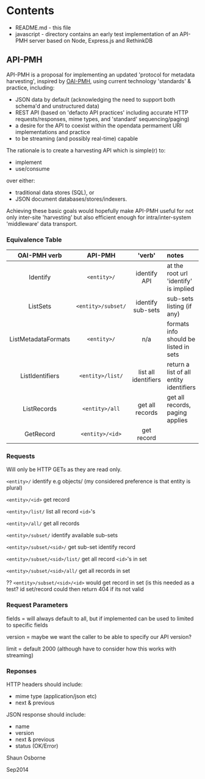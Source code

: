 # Contents

* README.md - this file
* javascript - directory contains an early test implementation of an API-PMH server based on Node, Express.js and RethinkDB

## API-PMH

API-PMH is a proposal for implementing an updated 'protocol for metadata harvesting', inspired by [OAI-PMH](http://www.openarchives.org/pmh/), using current technology 'standards' & practice, including:

* JSON data by default (acknowledging the need to support both schema'd and unstructured data)
* REST API (based on 'defacto API practices' including accurate HTTP requests/responses, mime types, and 'standard' sequencing/paging)
* a desire for the API to coexist within the opendata permament URI implementations and practice
* to be streaming (and possibly real-time) capable

The rationale is to create a harvesting API which is simple(r) to:
* implement
* use/consume

over either:
* traditional data stores (SQL), or
* JSON document databases/stores/indexers.  

Achieving these basic goals would hopefully make API-PMH useful for not only inter-site 'harvesting' but also efficient enough for intra/inter-system 'middleware' data transport.

### Equivalence Table

OAI-PMH verb | API-PMH | 'verb' | notes |
:-------: | :-------: | :-------: | :--------------- |
Identify | `<entity>/`| identify API | at the root url 'identify' is implied |
ListSets| `<entity>/subset/`| identify sub-sets | sub-sets listing (if any)|
ListMetadataFormats | `<entity>/` | n/a | formats info should be listed in sets |
ListIdentifiers|`<entity>/list/`| list all identifiers | return a list of all entity identifiers |
ListRecords|`<entity>/all`| get all records | get all records, paging applies |
GetRecord |`<entity>/<id>`| get record|

### Requests

Will only be HTTP GETs as they are read only.

`<entity>/` identify e.g objects/ 
(my considered preference is that entity is plural)

`<entity>/<id>` get record

`<entity>/list/` list all record `<id>`'s 

`<entity>/all/` get all records 

`<entity>/subset/` identify available sub-sets

`<entity>/subset/<sid>/` get sub-set identify record  

`<entity>/subset/<sid>/list/` get all record `<id>`'s in set

`<entity>/subset/<sid>/all/` get all records in set

?? `<entity>/subset/<sid>/<id>` would get record in set (is this needed as a test? id set/record could then return 404 if its not valid

### Request Parameters

fields = will always default to all, but if implemented can be used to limited to specific fields

version = maybe we want the caller to be able to specify our API version?

limit = default 2000 (although have to consider how this works with streaming)

### Reponses

HTTP headers should include:
* mime type (application/json etc)
* next & previous

JSON response should include:
* name
* version
* next & previous
* status (OK/Error)





Shaun Osborne

Sep2014
